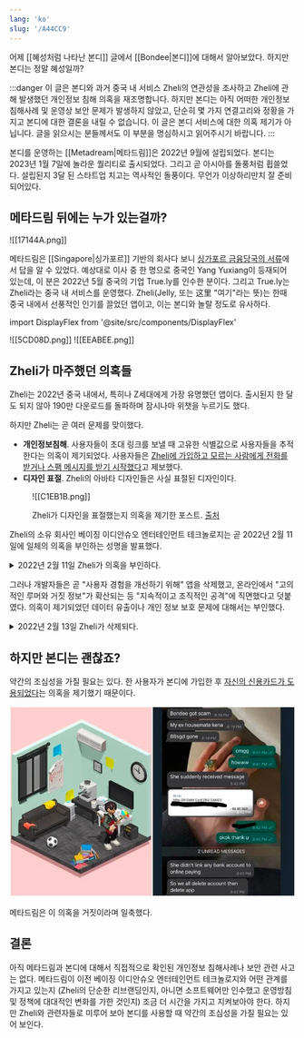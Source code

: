 ```yaml
---
lang: 'ko'
slug: '/A44CC9'
---
```


어제 [[혜성처럼 나타난 본디]] 글에서 [[Bondee|본디]]에 대해서 알아보았다. 하지만 본디는 정말 혜성일까?

:::danger
이 글은 본디와 과거 중국 내 서비스 Zheli의 연관성을 조사하고
Zheli에 관해 발생했던 개인정보 침해 의혹을 재조명합니다.
하지만 본디는 아직 어떠한 개인정보 침해사례 및 운영상 보안 문제가 발생하지 않았고,
단순히 몇 가지 연결고리와 정황을 가지고 본디에 대한 결론을 내릴 수 없습니다.
이 글은 본디 서비스에 대한 의혹 제기가 아닙니다.
글을 읽으시는 분들께서도 이 부분을 명심하시고 읽어주시기 바랍니다.
:::

본디를 운영하는 [[Metadream|메타드림]]은 2022년 9월에 설립되었다. 본디는 2023년 1월 7일에 놀라운 퀄리티로 출시되었다. 그리고 곧 아시아를 돌풍처럼 휩쓸었다. 설립된지 3달 된 스타트업 치고는 역사적인 돌풍이다. 무언가 이상하리만치 잘 준비되어있다.

## 메타드림 뒤에는 누가 있는걸까?

![[17144A.png]]

메타드림은 [[Singapore|싱가포르]] 기반의 회사다 보니 [싱가포르 금융당국의 서류](https://drive.google.com/file/d/1eIgAcVLUHA7luzCGZT_ed0R27Slwjd03/view)에서 답을 알 수 있었다. 예상대로 이사 중 한 명으로 중국인 Yang Yuxiang이 등재되어 있는데, 이 분은 2022년 5월 중국의 기업 True.ly를 인수한 분이다. 그리고 True.ly는 Zheli라는 중국 내 서비스를 운영했다. Zheli(Jelly, 또는 这里 "여기"라는 뜻)는 한때 중국 내에서 선풍적인 인기를 끌었던 앱이고, 이는 본디와 놀랄 정도로 유사하다.

import DisplayFlex from '@site/src/components/DisplayFlex'

<DisplayFlex>
![[5CD08D.png]]
![[EEABEE.png]]
</DisplayFlex>

## Zheli가 마주했던 의혹들

Zheli는 2022년 중국 내에서, 특히나 Z세대에게 가장 유명했던 앱이다. 출시된지 한 달도 되지 않아 190만 다운로드를 돌파하며 잠시나마 위챗을 누르기도 했다.

하지만 Zheli는 곧 여러 문제를 맞이했다.

- **개인정보침해**. 사용자들이 초대 링크를 보낼 때 고유한 식별값으로 사용자들을 추적한다는 의혹이 제기되었다. 사용자들은 [Zheli에 가입하고 모르는 사람에게 전화를 받거나 스팸 메시지를 받기 시작했다](https://www.sixthtone.com/news/1009661/metaverse-like-app-pauses-user-registration-over-data-leak-claims-)고 제보했다.
- **디자인 표절**. Zheli의 아바타 디자인들은 사실 표절된 디자인이다.

<figure>

![[C1EB1B.png]]

<figcaption>

Zheli가 디자인을 표절했는지 의혹을 제기한 포스트.
[출처](https://www.xiaohongshu.com/explore/6204d0490000000021037640)

</figcaption>

</figure>

Zheli의 소유 회사인 베이징 이디안슈오 엔터테인먼트 테크놀로지는 곧 2022년 2월 11일에 일체의 의혹을 부인하는 성명을 발표했다.

<details>
<summary>2022년 2월 11일 Zheli가 의혹을 부인하다.</summary>

![[5A4739.png]]

[Weibo 원본](https://weibo.com/7738347716/Lf2hffstZ).

요약:
Zheli 앱은 최근 사용자의 WeChat ID 및 QQ 번호와 같은 개인 정보를 무단으로 사용한 혐의를 받았습니다. 이는 사용자들 사이에서 우려를 불러일으켰고 다양한 플랫폼으로 확산되었습니다. 그러나 조사 결과, 이러한 주장은 거짓으로 밝혀졌으며 앱 경쟁사들의 조직적이고 계획적인 명예 훼손 시도의 일환이었습니다. Zheli 앱의 배후에 있는 회사인 베이징 이디안슈오 엔터테인먼트 테크놀로지는 모든 관련 법과 규정을 준수했으며 문제의 개인 정보를 사용하지 않았습니다. 회사 측은 증거를 수집해 경찰에 신고했고, 법적 대응권도 유보했습니다.

</details>

그러나 개발자들은 곧 "사용자 경험을 개선하기 위해" 앱을 삭제했고, 온라인에서 "고의적인 루머와 거짓 정보"가 확산되는 등 "지속적이고 조직적인 공격"에 직면했다고 덧붙였다. 의혹이 제기되었던 데이터 유출이나 개인 정보 보호 문제에 대해서는 부인했다.

<details>
<summary>2022년 2월 13일 Zheli가 삭제되다.</summary>

![[474D9E.png]]

[Weibo 원본](https://weibo.com/7738347716/LfjlX32tv).

요약:
Zheli는 지속적이고 조직적인 공격에 직면한 새로운 앱으로, 루머가 확산되고 다양한 플랫폼에 부정적인 리뷰가 게시되고 있습니다. 그 회사는 명성을 지키기 위해 법적 조치를 취했습니다. 그러나 앱에는 동결, 충돌 및 지연과 같은 기술적 문제도 있지만 해결되지 않았습니다. 사용자 경험 개선을 위해 대규모 시스템 업그레이드를 위해 앱스토어에서 앱을 제거하고 기존 문제를 해결하는 데 주력하기로 했습니다. 그 회사는 그들의 질문과 제안 채널을 통해 그리고 그들의 공식 웨이보 계정을 통해 사용자들로부터 듣기를 희망하고 있습니다.

</details>

## 하지만 본디는 괜찮죠?

약간의 조심성을 가질 필요는 있다. 한 사용자가 본디에 가입한 후 [자신의 신용카드가 도용되었다](https://www.thestar.com.my/aseanplus/aseanplus-news/2023/01/28/singapore-based-social-networking-app-bondee-hit-with-allegations-of-credit-card-misuse)는 의혹을 제기했기 때문이다.

![본디에 가입한 후 신용카드가 도용되었다는 의혹을 제기하는 사용자](../assets/116268.png)

메타드림은 이 의혹을 거짓이라며 일축했다.

## 결론

아직 메타드림과 본디에 대해서 직접적으로 확인된 개인정보 침해사례나 보안 관련 사고는 없다. 메타드림이 이전 베이징 이디안슈오 엔터테인먼트 테크놀로지와 어떤 관계를 가지고 있는지 (Zheli의 단순한 리브랜딩인지, 아니면 소프트웨어만 인수했고 운영방침 및 정책에 대대적인 변화를 가한 것인지) 조금 더 시간을 가지고 지켜보아야 한다. 하지만 Zheli와 관련자들로 미루어 보아 본디를 사용할 때 약간의 조심성을 가질 필요는 있어 보인다.
